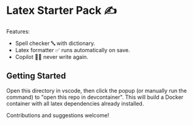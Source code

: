 # Latex Starter Pack ✍️

Features:
- Spell checker 🔤 with dictionary.
- Latex formatter ✅ runs automatically on save.
- Copilot 🧑‍✈️ never write again.

## Getting Started
Open this directory in vscode, then click the popup (or manually run the command) to
"open this repo in devcontainer". This will build a Docker container with all
latex dependencies already installed.

Contributions and suggestions welcome!
